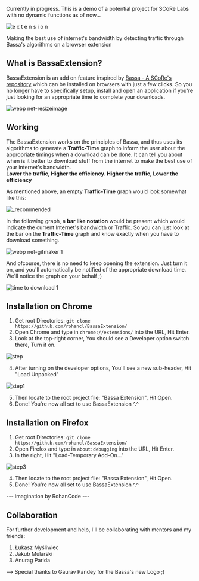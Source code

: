 Currently in progress. This is a demo of a potential project for SCoRe Labs with no dynamic functions as of now...


![e x t e n s i o n](https://user-images.githubusercontent.com/29266591/50261799-31185700-0434-11e9-97df-dd357858df17.png)

Making the best use of internet's bandwidth by detecting traffic through Bassa's algorithms on a browser extension

## What is BassaExtension?
BassaExtension is an add on feature inspired by [Bassa - A SCoRe's repository](https://github.com/scorelab/Bassa) which can be installed on browsers with just a few clicks. So you no longer have to specifically setup, install and open an application if you're just looking for an appropriate time to complete your downloads.

![webp net-resizeimage](https://user-images.githubusercontent.com/29266591/50281689-4c0bbb00-0476-11e9-8d99-8cee7bd3bffe.png)

## Working
The BassaExtension works on the principles of Bassa, and thus uses its algorithms to generate a <b>Traffic-Time</b> graph to inform the user about the appropriate timings when a download can be done. It can tell you about when is it better to download stuff from the internet to make the best use of your internet's bandwidth.<br>
<b>Lower the traffic, Higher the efficiency. Higher the traffic, Lower the efficiency</b>

As mentioned above, an empty <b>Traffic-Time</b> graph would look somewhat like this:

![_recommended](https://user-images.githubusercontent.com/29266591/50279766-b4579e00-0470-11e9-9f5f-66e78d93978e.png)

In the following graph, a <b>bar like notation</b> would be present which would indicate the current Internet's bandwidth or Traffic. So you can just look at the bar on the <b>Traffic-Time</b> graph and know exactly when you have to download something.

![webp net-gifmaker 1](https://user-images.githubusercontent.com/29266591/50280611-faadfc80-0472-11e9-8684-01a197d2c821.gif)

And ofcourse, there is no need to keep opening the extension. Just turn it on, and you'll automatically be notified of the appropriate download time. We'll notice the graph on your behalf ;)

![time to download 1](https://user-images.githubusercontent.com/29266591/50282199-fdf7b700-0477-11e9-95c8-c78bd025f5f1.png)

## Installation on Chrome
1. Get root Directories: ```git clone https://github.com/rohancl/BassaExtension/```
2. Open Chrome and type in ```chrome://extensions/``` into the URL, Hit Enter.
3. Look at the top-right corner, You should see a Developer option switch there, Turn it on.

![step](https://user-images.githubusercontent.com/29266591/50282962-6fd10000-047a-11e9-868a-dcd490777298.png)

4. After turning on the developer options, You'll see a new sub-header, Hit "Load Unpacked"

![step1](https://user-images.githubusercontent.com/29266591/50283029-ae66ba80-047a-11e9-998c-1b036c5e8033.png)

5. Then locate to the root project file: "Bassa Extension", Hit Open.
6. Done! You're now all set to use BassaExtension ^.^
 

 
## Installation on Firefox
1. Get root Directories: ```git clone https://github.com/rohancl/BassaExtension/```
2. Open Firefox and type in ```about:debugging``` into the URL, Hit Enter.
3. In the right, Hit "Load-Temporary Add-On..."

![step3](https://user-images.githubusercontent.com/29266591/50283278-68f6bd00-047b-11e9-858b-e463fa7f9651.png)

4. Then locate to the root project file: "Bassa Extension", Hit Open.
6. Done! You're now all set to use BassaExtension ^.^

--- imagination by RohanCode ---
## Collaboration

For further development and help, I'll be collaborating with mentors and my friends:

1. Łukasz Myśliwiec
2. Jakub Mularski
3. Anurag Parida

--> Special thanks to Gaurav Pandey for the Bassa's new Logo ;)
